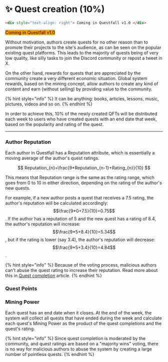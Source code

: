 # ✨ Quest creation (10%)

```html
<div style="text-align: right"> Coming in Questfall v1.0 </div>
```

<mark style="background-color:orange;">Coming in Questfall v1.0</mark>&#x20;

Without motivation, authors create quests for no other reason than to promote their projects to the site's audience, as can be seen on the popular existing quest platforms. This leads to the majority of quests being of very low quality, like silly tasks to join the Discord community or repost a tweet in X.

On the other hand, rewards for quests that are appreciated by the community create a very different economic situation. Global system rewards, based on the mining concept, allow authors to create any kind of content and earn (without selling) by providing value to the community.

{% hint style="info" %}
It can be anything: books, articles, lessons, music, pictures, videos and so on.
{% endhint %}

In order to achieve this, 10% of the newly created QFTs will be distributed each week to users who have created quests with an end date that week, based on the popularity and rating of the quest.

***

### Author Reputation

Each author in Questfall has a Reputation attribute, which is essentially a moving average of the author's quest ratings.

$$
Reputation_{n}=\frac{9*Reputation_{n-1}+Rating_{n}}{10}
$$

This means that Reputation range is the same as the rating range, which goes from 0 to 10 in either direction, depending on the rating of the author's new quests.&#x20;

For example, if a new author posts a quest that receives a 7.5 rating, the author's reputation will be calculated accordingly: $$\frac{9*0+7.5}{10}=0.75$$. If the author has a reputation of 5 and the new quest has a rating of 8.4, the author's reputation will increase: $$\frac{9*5+8.4}{10}=5.34$$, but if the rating is lower (say 3.4), the author's reputation will decrease: $$\frac{9*5+3.4}{10}=4.84$$.

{% hint style="info" %}
Because of the voting process, malicious authors can't abuse the quest rating to increase their reputation. Read more about this in [Quest completion](quest-completion-40.md) article.
{% endhint %}

### Quest Points



### Mining Power

Each quest has an end date when it closes. At the end of the week, the system will collect all quests that have ended during the week and calculate each quest's Mining Power as the product of the quest completions and the quest's rating.



{% hint style="info" %}
Since quest completion is moderated by the community, and quest ratings are based on a "majority wins" voting, there is no way for malicious authors to abuse the system by creating a large number of pointless quests.
{% endhint %}
